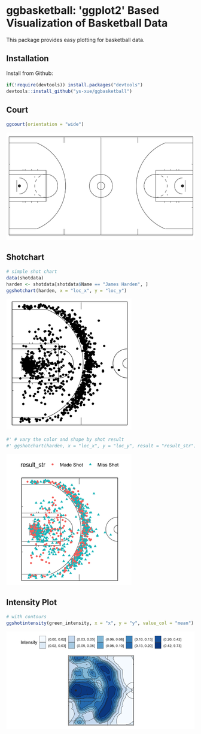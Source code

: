 # ggbasketball: 'ggplot2' Based Visualization of Basketball Data

This package provides easy plotting for basketball data.

## Installation

Install from Github:

``` r
if(!require(devtools)) install.packages("devtools")
devtools::install_github("ys-xue/ggbasketball")
```

## Court

``` r
ggcourt(orientation = "wide")
```

![](tools/README-ggbasketball-1.png)

## Shotchart

```r
# simple shot chart
data(shotdata)
harden <- shotdata[shotdata$Name == "James Harden", ]
ggshotchart(harden, x = "loc_x", y = "loc_y")
```
![](tools/README-ggbasketball-2.png)

```r
#' # vary the color and shape by shot result
#' ggshotchart(harden, x = "loc_x", y = "loc_y", result = "result_str")
```
![](tools/README-ggbasketball-3.png)

## Intensity Plot

```r
# with contours
ggshotintensity(green_intensity, x = "x", y = "y", value_col = "mean")
```
![](tools/README-ggbasketball-4.png)
